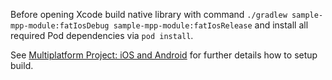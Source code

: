 Before opening Xcode build native library with command `./gradlew sample-mpp-module:fatIosDebug sample-mpp-module:fatIosRelease`
and install all required Pod dependencies via `pod install`.

See [Multiplatform Project: iOS and Android](https://kotlinlang.org/docs/tutorials/native/mpp-ios-android.html)
for further details how to setup build.
